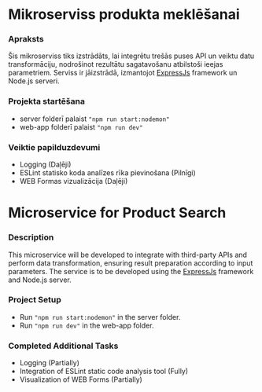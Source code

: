 # Mikroserviss produkta meklēšanai

### Apraksts

Šis mikroserviss tiks izstrādāts, lai integrētu trešās puses API un veiktu datu transformāciju, nodrošinot rezultātu sagatavošanu atbilstoši ieejas parametriem. Serviss ir jāizstrādā, izmantojot [ExpressJs](https://expressjs.com/) framework un Node.js serveri.

### Projekta startēšana

- server folderī palaist `"npm run start:nodemon"`
- web-app folderī palaist `"npm run dev"`

### Veiktie papilduzdevumi

- Logging (Daļēji)
- ESLint statisko koda analīzes rīka pievinošana (Pilnīgi)
- WEB Formas vizualizācija (Daļēji)




# Microservice for Product Search

### Description

This microservice will be developed to integrate with third-party APIs and perform data transformation, ensuring result preparation according to input parameters. The service is to be developed using the [ExpressJs](https://expressjs.com/) framework and Node.js server.

### Project Setup

- Run `"npm run start:nodemon"` in the server folder.
- Run `"npm run dev"` in the web-app folder.

### Completed Additional Tasks

- Logging (Partially)
- Integration of ESLint static code analysis tool (Fully)
- Visualization of WEB Forms (Partially)
